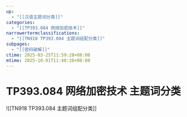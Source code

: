 ```yaml
---
up:
  - "[[汉语主题词分类]]"
categories:
  - "[[TP393.084 网络加密技术]]"
narrowertermclassifications:
  - "[[TN918 TP393.084 主题词组配分类]]"
subpages:
  - "[[密码破解]]"
ctime: 2025-03-25T11:59:28+08:00
mtime: 2025-10-01T11:40:26+08:00
---
```


# TP393.084 网络加密技术 主题词分类

![[TN918 TP393.084 主题词组配分类]]
